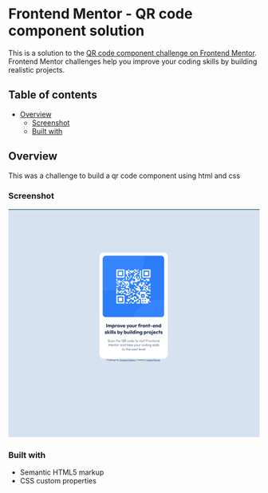 # Frontend Mentor - QR code component solution

This is a solution to the [QR code component challenge on Frontend Mentor](https://www.frontendmentor.io/challenges/qr-code-component-iux_sIO_H). Frontend Mentor challenges help you improve your coding skills by building realistic projects. 

## Table of contents

- [Overview](#overview)
  - [Screenshot](#screenshot)
  - [Built with](#built-with)


## Overview
 This was a challenge to build a qr code component using html and css

### Screenshot

![Screenshot of a qr code](./images/qr-code.png)

### Built with

- Semantic HTML5 markup
- CSS custom properties
